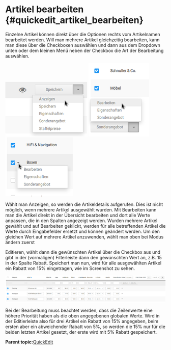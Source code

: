 # Artikel bearbeiten {#quickedit_artikel_bearbeiten}

Einzelne Artikel können direkt über die Optionen rechts vom Artikelnamen bearbeitet werden. Will man mehrere Artikel gleichzeitig bearbeiten, kann man diese über die Checkboxen auswählen und dann aus dem Dropdown unten oder dem kleinen Menü neben der Checkbox die Art der Bearbeitung auswählen.

![](Bilder/Abb132_DropdownEinzelbearbeitung.png "Dropdown-Buttons") ![](Bilder/Abb133_DropdownUnten.png "Dropdown-Buttons") ![](Bilder/Abb134_DropdownLinks.png "Dropdown-Buttons")

Wählt man Anzeigen, so werden die Artikeldetails aufgerufen. Dies ist nicht möglich, wenn mehrere Artikel ausgewählt wurden. Mit Bearbeiten kann man die Artikel direkt in der Übersicht bearbeiten und dort alle Werte anpassen, die in den Spalten angezeigt werden. Wurden mehrere Artikel gewählt und auf Bearbeiten geklickt, werden für alle betreffenden Artikel die Werte durch Eingabefelder ersetzt und können geändert werden. Um den gleichen Wert auf mehrere Artikel anzuwenden, wählt man oben bei Modus ändern zuerst

Editieren, wählt dann die gewünschten Artikel über die Checkbox aus und gibt in der \(vormaligen\) Filterleiste dann den gewünschten Wert an, z.B. 15 in der Spalte Rabatt. Speichert man nun, wird für alle ausgewählten Artikel ein Rabatt von 15% eingetragen, wie im Screenshot zu sehen.

![](Bilder/Abb135_BeispielRabatt.png "Beispiel Rabatt")

Bei der Bearbeitung muss beachtet werden, dass die Zeilenwerte eine höhere Priorität haben als die oben angegebenen globalen Werte. Wird in der Editierleiste also für drei Artikel ein Rabatt von 15% angegeben, beim ersten aber ein abweichender Rabatt von 5%, so werden die 15% nur für die beiden letzten Artikel gesetzt, der erste wird mit 5% Rabatt gespeichert.

**Parent topic:**[QuickEdit](8_10_QuickEdit.md)

